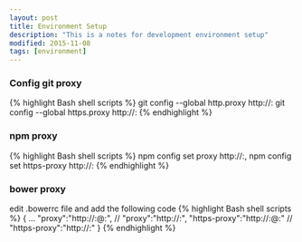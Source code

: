 ```yaml
---
layout: post
title: Environment Setup
description: "This is a notes for development environment setup"
modified: 2015-11-08
tags: [environment]
---
```


### Config git proxy

{% highlight Bash shell scripts %}
git config --global http.proxy http://<host>:<port>
git config --global https.proxy http://<host>:<port>
{% endhighlight %}

<!--more-->

### npm proxy

{% highlight Bash shell scripts %}
npm config set proxy http://<host>:<port>,
npm config set https-proxy http://<host>:<port>
{% endhighlight %}

### bower proxy

edit .bowerrc file and add the following code
{% highlight Bash shell scripts %}
{
  ...
  "proxy":"http://<user>:<password>@<host>:<port>", // "proxy":"http://<host>:<port>",
  "https-proxy":"http://<user>:<password>@<host>:<port>" // "https-proxy":"http://<host>:<port>"
}
{% endhighlight %}
